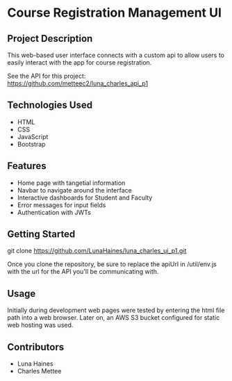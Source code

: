 # Course Registration Management UI

## Project Description

This web-based user interface connects with a custom api to allow users to easily interact with the app for course registration.

See the API for this project: https://github.com/metteec2/luna_charles_api_p1

## Technologies Used

* HTML
* CSS
* JavaScript
* Bootstrap

## Features
* Home page with tangetial information
* Navbar to navigate around the interface
* Interactive dashboards for Student and Faculty
* Error messages for input fields
* Authentication with JWTs

## Getting Started

git clone https://github.com/LunaHaines/luna_charles_ui_p1.git

Once you clone the repository, be sure to replace the apiUrl in /util/env.js with the url for the API you'll be communicating with.

## Usage

Initially during development web pages were tested by entering the html file path into a web browser. Later on, an AWS S3 bucket configured for static web hosting was used.

## Contributors
* Luna Haines
* Charles Mettee

